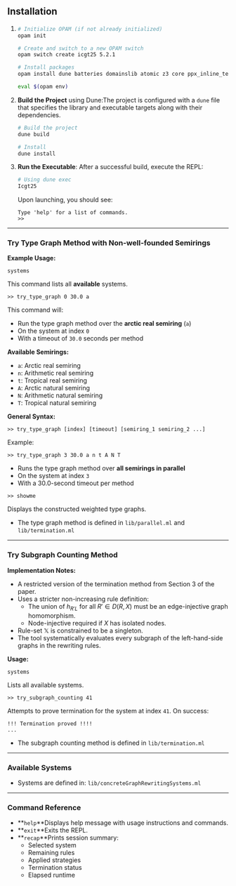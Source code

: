 ## Installation

1. ```bash
   # Initialize OPAM (if not already initialized)
   opam init

   # Create and switch to a new OPAM switch
   opam switch create icgt25 5.2.1

   # Install packages
   opam install dune batteries domainslib atomic z3 core ppx_inline_test ppx_expect

   eval $(opam env)
   ```
2. **Build the Project** using Dune:The project is configured with a `dune` file that specifies the library and executable targets along with their dependencies.

   ```bash
   # Build the project
   dune build

   # Install
   dune install
   ```
3. **Run the Executable**:
   After a successful build, execute the REPL:

   ```bash
   # Using dune exec
   Icgt25
   ```

   Upon launching, you should see:

   ```
   Type 'help' for a list of commands.
   >>
   ```

---

### Try Type Graph Method with Non-well-founded Semirings

**Example Usage:**

```
systems
```

This command lists all **available** systems.

```
>> try_type_graph 0 30.0 a
```

This command will:

* Run the type graph method over the **arctic real semiring** (`a`)
* On the system at index `0`
* With a timeout of `30.0` seconds per method

**Available Semirings:**

- `a`: Arctic real semiring
- `n`: Arithmetic real semiring
- `t`: Tropical real semiring
- `A`: Arctic natural semiring
- `N`: Arithmetic natural semiring
- `T`: Tropical natural semiring

**General Syntax:**

```
>> try_type_graph [index] [timeout] [semiring_1 semiring_2 ...]
```

Example:

```
>> try_type_graph 3 30.0 a n t A N T
```

* Runs the type graph method over **all semirings in parallel**
* On the system at index `3`
* With a 30.0-second timeout per method

```
>> showme
```

Displays the constructed weighted type graphs.

* The type graph method is defined in
  `lib/parallel.ml` and `lib/termination.ml`

---

### Try Subgraph Counting Method

**Implementation Notes:**

- A restricted version of the termination method from Section 3 of the paper.
- Uses a stricter non-increasing rule definition:
  - The union of $h_{R'L}$ for all $R'\in D(R,X)$ must be an edge-injective graph homomorphism.
  - Node-injective required if $X$ has isolated nodes.
- Rule-set $\mathbb{X}$ is constrained to be a singleton.
- The tool systematically evaluates every subgraph of the left-hand-side graphs in the rewriting rules.

**Usage:**

```
systems
```

Lists all available systems.

```
>> try_subgraph_counting 41
```

Attempts to prove termination for the system at index `41`. On success:

```
!!! Termination proved !!!!
...
```

* The subgraph counting method is defined in
  `lib/termination.ml`

---

### Available Systems

* Systems are defined in:
  `lib/concreteGraphRewritingSystems.ml`

---

### Command Reference

- **`help`**Displays help message with usage instructions and commands.
- **`exit`**Exits the REPL.
- **`recap`**Prints session summary:
  - Selected system
  - Remaining rules
  - Applied strategies
  - Termination status
  - Elapsed runtime
